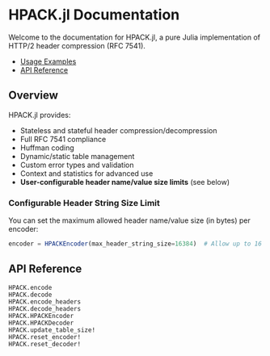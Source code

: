 # HPACK.jl Documentation

Welcome to the documentation for HPACK.jl, a pure Julia implementation of HTTP/2 header compression (RFC 7541).

- [Usage Examples](usage.md)
- [API Reference](api.md)

## Overview

HPACK.jl provides:
- Stateless and stateful header compression/decompression
- Full RFC 7541 compliance
- Huffman coding
- Dynamic/static table management
- Custom error types and validation
- Context and statistics for advanced use
- **User-configurable header name/value size limits** (see below)

### Configurable Header String Size Limit

You can set the maximum allowed header name/value size (in bytes) per encoder:

```julia
encoder = HPACKEncoder(max_header_string_size=16384)  # Allow up to 16 KB
```

## API Reference

```@docs
HPACK.encode
HPACK.decode
HPACK.encode_headers
HPACK.decode_headers
HPACK.HPACKEncoder
HPACK.HPACKDecoder
HPACK.update_table_size!
HPACK.reset_encoder!
HPACK.reset_decoder!
```


